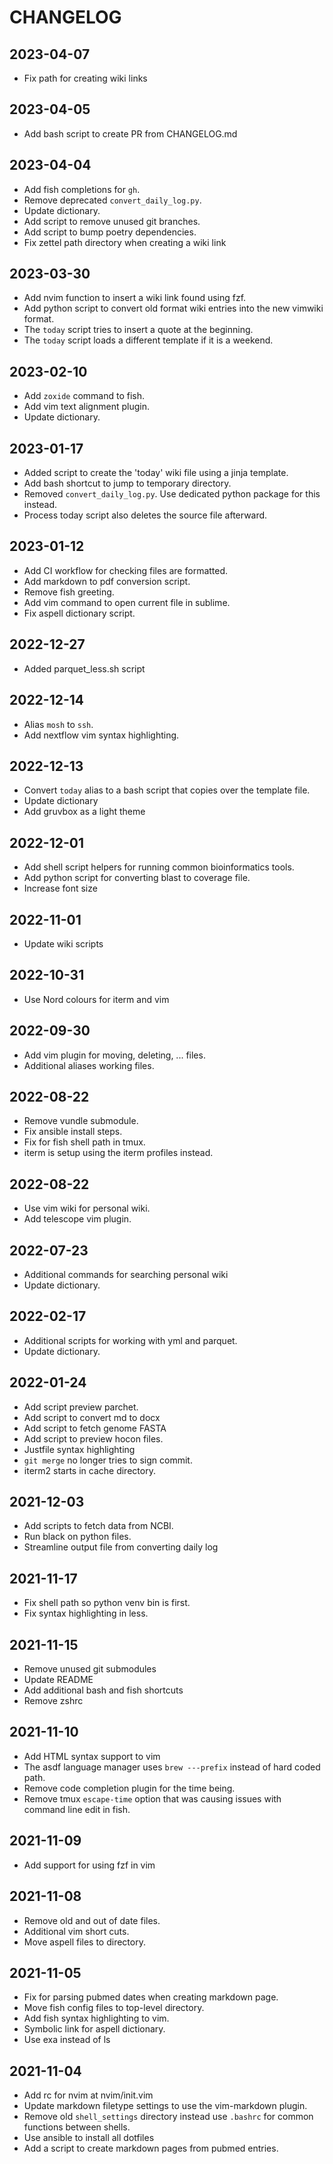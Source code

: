 # CHANGELOG

## 2023-04-07

- Fix path for creating wiki links

## 2023-04-05

- Add bash script to create PR from CHANGELOG.md

## 2023-04-04

- Add fish completions for `gh`.
- Remove deprecated `convert_daily_log.py`.
- Update dictionary.
- Add script to remove unused git branches.
- Add script to bump poetry dependencies.
- Fix zettel path directory when creating a wiki link

## 2023-03-30

- Add nvim function to insert a wiki link found using fzf.
- Add python script to convert old format wiki entries into the new vimwiki
  format.
- The `today` script tries to insert a quote at the beginning.
- The `today` script loads a different template if it is a weekend.

## 2023-02-10

- Add `zoxide` command to fish.
- Add vim text alignment plugin.
- Update dictionary.

## 2023-01-17

- Added script to create the 'today' wiki file using a jinja template.
- Add bash shortcut to jump to temporary directory.
- Removed `convert_daily_log.py`. Use dedicated python package for this
  instead.
- Process today script also deletes the source file afterward.

## 2023-01-12

- Add CI workflow for checking files are formatted.
- Add markdown to pdf conversion script.
- Remove fish greeting.
- Add vim command to open current file in sublime.
- Fix aspell dictionary script.

## 2022-12-27

- Added parquet_less.sh script

## 2022-12-14

- Alias `mosh` to `ssh`.
- Add nextflow vim syntax highlighting.

## 2022-12-13

- Convert `today` alias to a bash script that copies over the template file.
- Update dictionary
- Add gruvbox as a light theme

## 2022-12-01

- Add shell script helpers for running common bioinformatics tools.
- Add python script for converting blast to coverage file.
- Increase font size

## 2022-11-01

- Update wiki scripts

## 2022-10-31

- Use Nord colours for iterm and vim

## 2022-09-30

- Add vim plugin for moving, deleting, ... files.
- Additional aliases working files.

## 2022-08-22

- Remove vundle submodule.
- Fix ansible install steps.
- Fix for fish shell path in tmux.
- iterm is setup using the iterm profiles instead.

## 2022-08-22

- Use vim wiki for personal wiki.
- Add telescope vim plugin.

## 2022-07-23

- Additional commands for searching personal wiki
- Update dictionary.

## 2022-02-17

- Additional scripts for working with yml and parquet.
- Update dictionary.

## 2022-01-24

- Add script preview parchet.
- Add script to convert md to docx
- Add script to fetch genome FASTA
- Add script to preview hocon files.
- Justfile syntax highlighting
- `git merge` no longer tries to sign commit.
- iterm2 starts in cache directory.

## 2021-12-03

- Add scripts to fetch data from NCBI.
- Run black on python files.
- Streamline output file from converting daily log

## 2021-11-17

- Fix shell path so python venv bin is first.
- Fix syntax highlighting in less.

## 2021-11-15

- Remove unused git submodules
- Update README
- Add additional bash and fish shortcuts
- Remove zshrc

## 2021-11-10

- Add HTML syntax support to vim
- The asdf language manager uses `brew ---prefix` instead of hard coded path.
- Remove code completion plugin for the time being.
- Remove tmux `escape-time` option that was causing issues with command line
  edit in fish.

## 2021-11-09

- Add support for using fzf in vim

## 2021-11-08

- Remove old and out of date files.
- Additional vim short cuts.
- Move aspell files to directory.

## 2021-11-05

- Fix for parsing pubmed dates when creating markdown page.
- Move fish config files to top-level directory.
- Add fish syntax highlighting to vim.
- Symbolic link for aspell dictionary.
- Use exa instead of ls

## 2021-11-04

- Add rc for nvim at nvim/init.vim
- Update markdown filetype settings to use the vim-markdown plugin.
- Remove old `shell_settings` directory instead use `.bashrc` for common functions
  between shells.
- Use ansible to install all dotfiles
- Add a script to create markdown pages from pubmed entries.
